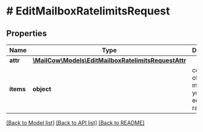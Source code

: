 # # EditMailboxRatelimitsRequest

## Properties

Name | Type | Description | Notes
------------ | ------------- | ------------- | -------------
**attr** | [**\MailCow\Models\EditMailboxRatelimitsRequestAttr**](EditMailboxRatelimitsRequestAttr.md) |  | [optional]
**items** | **object** | contains list of mailboxes you want to edit the ratelimit of | [optional]

[[Back to Model list]](../../README.md#models) [[Back to API list]](../../README.md#endpoints) [[Back to README]](../../README.md)
